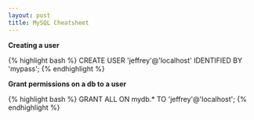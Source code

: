 ```yaml
---
layout: post
title: MySQL Cheatsheet
---
```


__Creating a user__

{% highlight bash %}
CREATE USER 'jeffrey'@'localhost' IDENTIFIED BY 'mypass';
{% endhighlight %}

__Grant permissions on a db to a user__

{% highlight bash %}
GRANT ALL ON mydb.* TO 'jeffrey'@'localhost';
{% endhighlight %}

